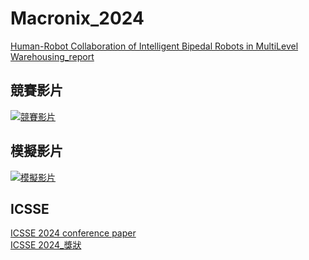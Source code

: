 # Macronix_2024
[Human-Robot Collaboration of Intelligent Bipedal Robots in MultiLevel Warehousing_report](https://github.com/Kuan-Ting-Cho/Macronix_2024/blob/main/Human-Robot%20Collaboration%20of%20Intelligent%20Bipedal%20Robots%20in%20MultiLevel%20Warehousing.pdf)
## 競賽影片
[![競賽影片](https://img.youtube.com/vi/QOL8G59Ion0/0.jpg)](https://www.youtube.com/watch?v=QOL8G59Ion0)
## 模擬影片
[![模擬影片](https://img.youtube.com/vi/DtHmWgVyCPI/0.jpg)](https://www.youtube.com/watch?v=DtHmWgVyCPI)
## ICSSE
[ICSSE 2024 conference paper](https://github.com/Kuan-Ting-Cho/Macronix_2024/blob/main/Mechanism%20and%20System%20Design%20of%20Linkage%20Driven%20Humanoid%20Robot.pdf)\
[ICSSE 2024_獎狀](https://github.com/user-attachments/assets/f3b2eac2-80f3-41f5-9eda-311fcf2eda83)
